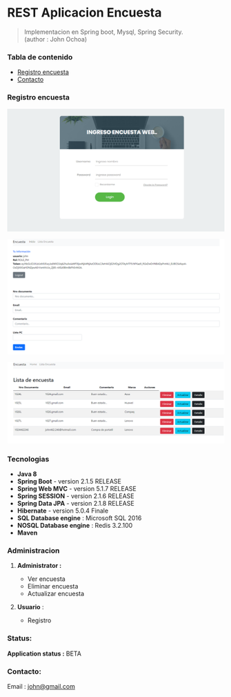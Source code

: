 # REST Aplicacion Encuesta

> Implementacion en Spring boot, Mysql, Spring Security.                
(author : John Ochoa)


### Tabla de contenido

- [Registro encuesta](#Project-architecture)
- [Contacto](#contacto)

### Registro encuesta
 
![img.png](img.png)


![img_1.png](img_1.png)


![img_2.png](img_2.png)



### Tecnologias

- **Java 8**
- **Spring Boot** - version 2.1.5 RELEASE
- **Spring Web MVC** - version 5.1.7 RELEASE
- **Spring SESSION** - version 2.1.6 RELEASE
- **Spring Data JPA** - version 2.1.8 RELEASE 
- **Hibernate** - version 5.0.4 Finale
- **SQL Database engine** : Microsoft SQL 2016
- **NOSQL Database engine** : Redis 3.2.100
- **Maven**

### Administracion

1. **Administrator :**

   - Ver encuesta   
   - Eliminar encuesta   
   - Actualizar encuesta   


2. **Usuario** :

   - Registro
   
   
### Status:

**Application status :** BETA 

### Contacto:

Email : john@gmail.com
